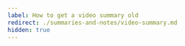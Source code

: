 ```yaml
---
label: How to get a video summary old
redirect: ./summaries-and-notes/video-summary.md
hidden: true
---
```

